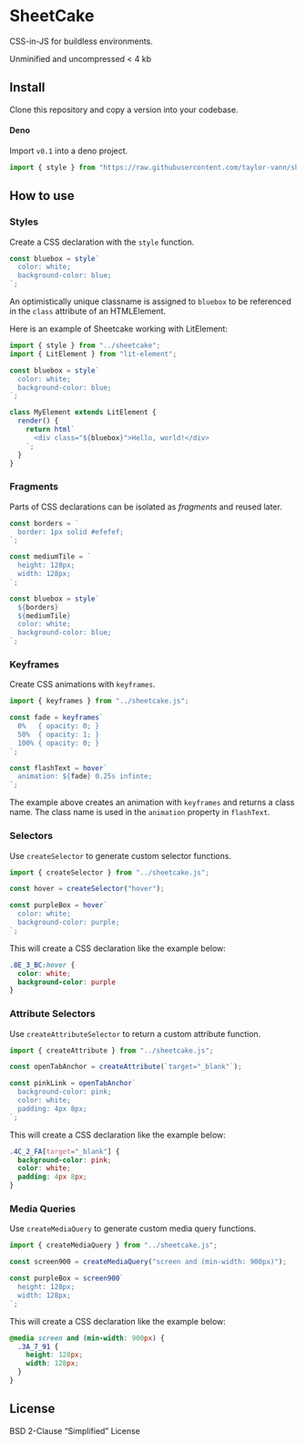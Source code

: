 # SheetCake

CSS-in-JS for buildless environments.

Unminified and uncompressed < 4 kb

## Install

Clone this repository and copy a version into your codebase.

#### Deno

Import `v0.1` into a deno project.

```ts
import { style } from "https://raw.githubusercontent.com/taylor-vann/sheetcake/main/v0.1/src/sheetcake.ts";
```

## How to use

### Styles

Create a CSS declaration with the `style` function.

```ts
const bluebox = style`
  color: white;
  background-color: blue;
`;
```

An optimistically unique classname is assigned to `bluebox` to be referenced in the `class` attribute of an HTMLElement.

Here is an example of Sheetcake working with LitElement:

```ts
import { style } from "../sheetcake";
import { LitElement } from "lit-element";

const bluebox = style`
  color: white;
  background-color: blue;
`;

class MyElement extends LitElement {
  render() {
    return html`
      <div class="${bluebox}">Hello, world!</div>
    `;
  }
}
```

### Fragments

Parts of CSS declarations can be isolated as *fragments* and reused later.

```ts
const borders = `
  border: 1px solid #efefef;
`;

const mediumTile = `
  height: 128px;
  width: 128px;
`;

const bluebox = style`
  ${borders}
  ${mediumTile}
  color: white;
  background-color: blue;
`;
```

### Keyframes

Create CSS animations with `keyframes`.

```ts
import { keyframes } from "../sheetcake.js";

const fade = keyframes`
  0%   { opacity: 0; }
  50%  { opacity: 1; }
  100% { opacity: 0; }
`;

const flashText = hover`
  animation: ${fade} 0.25s infinte;
`;
```

The example above creates an animation with `keyframes` and returns a class name. The class name is used in the `animation` property in `flashText`.

### Selectors

Use `createSelector` to generate custom selector functions.

```ts
import { createSelector } from "../sheetcake.js";

const hover = createSelector("hover");

const purpleBox = hover`
  color: white;
  background-color: purple;
`;
```

This will create a CSS declaration like the example below:

```css
.8E_3_BC:hover {
  color: white;
  background-color: purple
}
```

### Attribute Selectors

Use `createAttributeSelector` to return a custom attribute function.

```ts
import { createAttribute } from "../sheetcake.js";

const openTabAnchor = createAttribute(`target="_blank"`);

const pinkLink = openTabAnchor`
  background-color: pink;
  color: white;
  padding: 4px 8px;
`;
```

This will create a CSS declaration like the example below:

```css
.4C_2_FA[target="_blank"] {
  background-color: pink;
  color: white;
  padding: 4px 8px;
}
```

### Media Queries

Use `createMediaQuery` to generate custom media query functions.

```ts
import { createMediaQuery } from "../sheetcake.js";

const screen900 = createMediaQuery("screen and (min-width: 900px)");

const purpleBox = screen900`
  height: 128px;
  width: 128px;
`;
```

This will create a CSS declaration like the example below:

```css
@media screen and (min-width: 900px) {
  .3A_7_91 {
    height: 128px;
    width: 128px;
  }
}
```

## License

BSD 2-Clause “Simplified” License